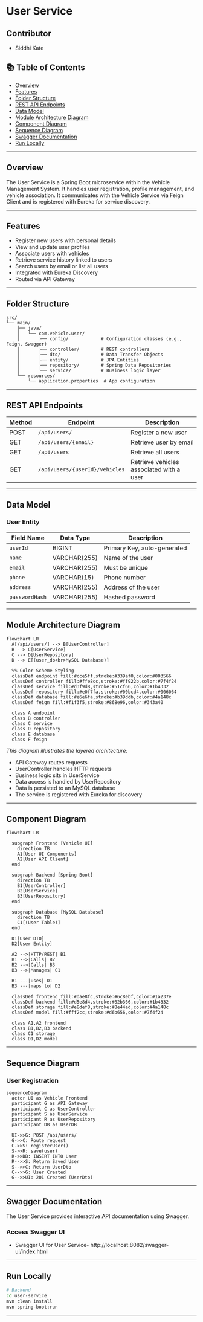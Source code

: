 # User Service

## Contributor
- Siddhi Kate

## 📚 Table of Contents
- [Overview](#overview)
- [Features](#features)
- [Folder Structure](#folder-structure)
- [REST API Endpoints](#rest-api-endpoints)
- [Data Model](#data-model)
- [Module Architecture Diagram](#module-architecture-diagram)
- [Component Diagram](#component-diagram)
- [Sequence Diagram](#sequence-diagram)
- [Swagger Documentation](#swagger-documentation)
- [Run Locally](#run-locally)

---

## Overview
The User Service is a Spring Boot microservice within the Vehicle Management System. It handles user registration, profile management, and vehicle association. It communicates with the Vehicle Service via Feign Client and is registered with Eureka for service discovery.

---

## Features

- Register new users with personal details
- View and update user profiles
- Associate users with vehicles
- Retrieve service history linked to users
- Search users by email or list all users
- Integrated with Eureka Discovery
- Routed via API Gateway

---

## Folder Structure

```plaintext
src/
└── main/
    ├── java/
    │   └── com.vehicle.user/
    │       ├── config/            # Configuration classes (e.g., Feign, Swagger)
    │       ├── controller/        # REST controllers
    │       ├── dto/               # Data Transfer Objects
    │       ├── entity/            # JPA Entities
    │       ├── repository/        # Spring Data Repositories
    │       └── service/           # Business logic layer
    └── resources/
        └── application.properties  # App configuration
```

---

## REST API Endpoints

| Method | Endpoint                          | Description                                |
|--------|-----------------------------------|--------------------------------------------|
| POST   | `/api/users/`                     | Register a new user                        |
| GET    | `/api/users/{email}`              | Retrieve user by email                     |
| GET    | `/api/users`                      | Retrieve all users                         |
| GET    | `/api/users/{userId}/vehicles`    | Retrieve vehicles associated with a user   |

---

## Data Model

### User Entity

| Field Name     | Data Type      | Description                              |
|----------------|----------------|------------------------------------------|
| `userId`       | BIGINT         | Primary Key, auto-generated              |
| `name`         | VARCHAR(255)   | Name of the user                         |
| `email`        | VARCHAR(255)   | Must be unique                           |
| `phone`        | VARCHAR(15)    | Phone number                             |
| `address`      | VARCHAR(255)   | Address of the user                      |
| `passwordHash` | VARCHAR(255)   | Hashed password                          |

---

## Module Architecture Diagram

```mermaid
flowchart LR
  A[/api/users/] --> B[UserController]
  B --> C[UserService]
  C --> D[UserRepository]
  D --> E[(user_db<br>MySQL Database)]

  %% Color Scheme Styling
  classDef endpoint fill:#cce5ff,stroke:#339af0,color:#003566
  classDef controller fill:#ffe8cc,stroke:#ff922b,color:#7f4f24
  classDef service fill:#d3f9d8,stroke:#51cf66,color:#1b4332
  classDef repository fill:#e0f7fa,stroke:#00bcd4,color:#006064
  classDef database fill:#e6e6fa,stroke:#b39ddb,color:#4a148c
  classDef feign fill:#f1f3f5,stroke:#868e96,color:#343a40

  class A endpoint
  class B controller
  class C service
  class D repository
  class E database
  class F feign
```

_This diagram illustrates the layered architecture:_

- API Gateway routes requests  
- UserController handles HTTP requests  
- Business logic sits in UserService  
- Data access is handled by UserRepository  
- Data is persisted to an MySQL database  
- The service is registered with Eureka for discovery

---

## Component Diagram

```mermaid
flowchart LR

  subgraph Frontend [Vehicle UI]
    direction TB
    A1[User UI Components]
    A2[User API Client]
  end

  subgraph Backend [Spring Boot]
    direction TB
    B1[UserController]
    B2[UserService]
    B3[UserRepository]
  end

  subgraph Database [MySQL Database]
    direction TB
    C1[(User Table)]
  end

  D1[User DTO]
  D2[User Entity]

  A2 -->|HTTP/REST| B1
  B1 -->|Calls| B2
  B2 -->|Calls| B3
  B3 -->|Manages| C1

  B1 ---|uses| D1
  B3 ---|maps to| D2

  classDef frontend fill:#dae8fc,stroke:#6c8ebf,color:#1a237e
  classDef backend fill:#d5e8d4,stroke:#82b366,color:#1b4332
  classDef storage fill:#e8def8,stroke:#8e44ad,color:#4a148c
  classDef model fill:#fff2cc,stroke:#d6b656,color:#7f4f24

  class A1,A2 frontend
  class B1,B2,B3 backend
  class C1 storage
  class D1,D2 model
```

---

## Sequence Diagram

### User Registration

```mermaid
sequenceDiagram
  actor UI as Vehicle Frontend
  participant G as API Gateway
  participant C as UserController
  participant S as UserService
  participant R as UserRepository
  participant DB as UserDB

  UI->>G: POST /api/users/
  G->>C: Route request
  C->>S: registerUser()
  S->>R: save(user)
  R->>DB: INSERT INTO User
  R-->>S: Return Saved User
  S-->>C: Return UserDto
  C-->>G: User Created
  G-->>UI: 201 Created (UserDto)
```

---

## Swagger Documentation

The User Service provides interactive API documentation using Swagger.

### Access Swagger UI

- Swagger UI for User Service-
      http://localhost:8082/swagger-ui/index.html

---

## Run Locally

```bash
# Backend
cd user-service
mvn clean install
mvn spring-boot:run
```

---
